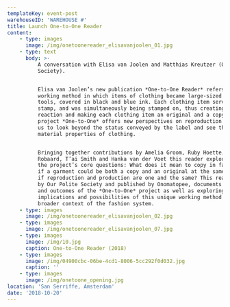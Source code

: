 ```yaml
---
templateKey: event-post
warehouseID: 'WAREHOUSE #'
title: Launch One-to-One Reader
content:
    - type: images
      image: /img/onetoonereader_elisavanjoolen_01.jpg
    - type: text
      body: >-
          A conversation with Elisa van Joolen and Matthias Kreutzer (Our Polite
          Society).


          Elisa van Joolen’s new publication *One-to-One Reader* refers to her
          working method in which items of clothing became large-sized printing
          tools, covered in black and blue ink. Each clothing item served as a
          stamp, and was simultaneously being stamped on, thus creating a chain
          reaction and making each clothing item an original and a copy. As such the
          project *One-to-One* offers new perspectives on reproduction – it allows
          us to look beyond the status conveyed by the label and see the actual,
          material properties of clothing.


          Bringing together contributions by Amelia Groom, Ruby Hoette, Joke
          Robaard, T’ai Smith and Hanka van der Voet this reader explores some of
          the project’s core questions: What does it mean to copy in fashion? What
          if a garment could be both a copy and an original at the same time? What
          if reproduction and production are one and the same? This reader, designed
          by Our Polite Society and published by Onomatopee, documents the process
          and outcomes of the *One-to-One* project as well as exploring the
          implications and possibilities of this unique working method in the
          broader context of the fashion system.
    - type: images
      image: /img/onetoonereader_elisavanjoolen_02.jpg
    - type: images
      image: /img/onetoonereader_elisavanjoolen_07.jpg
    - type: images
      image: /img/10.jpg
      caption: One-to-One Reader (2018)
    - type: images
      image: /img/04900cbc-06be-4cd1-8006-5cc292f0d032.jpg
      caption: ''
    - type: images
      image: /img/onetoone_opening.jpg
location: 'San Serriffe, Amsterdam'
date: '2018-10-20'
---
```

